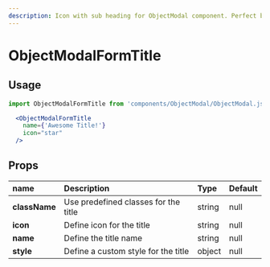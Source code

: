 ```yaml
---
description: Icon with sub heading for ObjectModal component. Perfect before a form field.
---
```


# ObjectModalFormTitle

## Usage

```jsx
import ObjectModalFormTitle from 'components/ObjectModal/ObjectModal.js';
```

```jsx
  <ObjectModalFormTitle
    name={'Awesome Title!'}
    icon="star"
  />
```

## Props

| **name** | **Description** | **Type** | **Default** |
| :--- | :--- | :--- | :--- |
| **className** | Use predefined classes for the title | string | null |
| **icon** | Define icon for the title | string | null |
| **name** | Define the title name | string | null |
| **style** | Define a custom style for the title | object | null |

